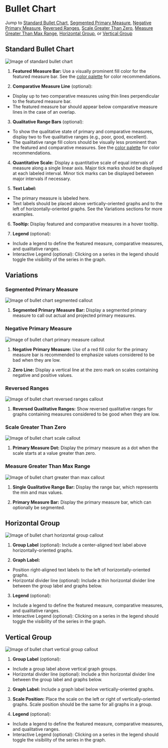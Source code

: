 # Bullet Chart

Jump to [Standard Bullet Chart](#standard-bullet-chart), [Segmented Primary Measure](#segmented-primary-measure), [Negative Primary Measure](#negative-primary-measure), [Reversed Ranges](#reversed-ranges), [Scale Greater Than Zero](#scale-greater-than-zero), [Measure Greater Than Max Range](#measure-greater-than-max-range), [Horizontal Group](#horizontal-group), or [Vertical Group](#vertical-group)

## Standard Bullet Chart
![Image of standard bullet chart](./img/bullet-chart-callout.png)

1. **Featured Measure Bar:** Use a visually prominent fill color for the featured measure bar. See the [color palette](https://www.patternfly.org/styles/color-palette/) for color recommendations.

2. **Comparative Measure Line** (optional):
  * Display up to two comparative measures using thin lines perpendicular to the featured measure bar.
  * The featured measure bar should appear below comparative measure lines in the case of an overlap.

3. **Qualitative Range Bars** (optional):
  * To show the qualitative state of primary and comparative measures, display two to five qualitative ranges (e.g., poor, good, excellent).
  * The qualitative range fill colors should be visually less prominent than the featured and comparative measures. See the [color palette](https://www.patternfly.org/styles/color-palette/) for color recommendations.

4. **Quantitative Scale:** Display a quantitative scale of equal intervals of measure along a single linear axis. Major tick marks should be displayed at each labeled interval. Minor tick marks can be displayed between major intervals if necessary.

5. **Text Label:**
  * The primary measure is labeled here.
  * Text labels should be placed above vertically-oriented graphs and to the left of horizontally-oriented graphs. See the Variations sections for more examples.

6. **Tooltip:** Display featured and comparative measures in a hover tooltip.

5. **Legend** (optional):
  * Include a legend to define the featured measure, comparative measures, and qualitative ranges.
  * Interactive Legend (optional): Clicking on a series in the legend should toggle the visibility of the series in the graph.


## Variations

### Segmented Primary Measure

![Image of bullet chart segmented callout](./img/segmented-primary-bullet-chart-callout.png)

1. **Segmented Primary Measure Bar:** Display a segmented primary measure to call out actual and projected primary measures.

### Negative Primary Measure

![Image of bullet chart primary measure callout](./img/negative-primary-measure-bullet-chart-callout.png)

1. **Negative Primary Measure:** Use of a red fill color for the primary measure bar is recommended to emphasize values considered to be bad when they are low.

1. **Zero Line:** Display a vertical line at the zero mark on scales containing negative and	positive values.

### Reversed Ranges

![Image of bullet chart reversed ranges callout](./img/reversed-ranges-callout.png)

1. **Reversed Qualitative Ranges:** Show reversed qualitative ranges for graphs containing measures	considered to be good when they are low.

### Scale Greater Than Zero

![Image of bullet chart scale callout](./img/greater-than-bullet-chart-callout.png)

1. **Primary Measure Dot:** Display the primary measure as a dot when the scale starts at a value greater than zero.

### Measure Greater Than Max Range

![Image of bullet chart greater than max callout](./img/greater-than-max-callout.png)

1. **Single Qualitative Range Bar:** Display the range bar, which represents the min and max values.

2. **Primary Measure Bar:** Display the primary measure bar, which can optionally be segmented.

## Horizontal Group

![Image of bullet chart horizontal group callout](./img/grouped-horizontal-bullet-chart-callout.png)

1. **Group Label** (optional): Include a center-aligned text label above horizontally-oriented graphs.

2. **Graph Label:**
  * Position right-aligned text labels to the left of horizontally-oriented graphs.
  * Horizontal divider line (optional): Include a thin horizontal divider line between the group label and graphs below.

3. **Legend** (optional):
  * Include a legend to define the featured measure, comparative measures, and qualitative ranges.
  * Interactive Legend (optional): Clicking on a series in the legend should toggle the visibility of the series in the graph.

## Vertical Group

![Image of bullet chart vertical group callout](./img/grouped-vertical-bullet-chart-callout.png)

1. **Group Label** (optional):
  * Include a group label above vertical graph groups.
  * Horizontal divider line (optional): Include a thin horizontal divider line between the group label and graphs below.

2. **Graph Label:** Include a graph label below vertically-oriented graphs.

3. **Scale Position:** Place the scale on the left or right of vertically-oriented graphs. Scale position should be the same for all graphs in a group.

4. **Legend** (optional):
  * Include a legend to define the featured measure, comparative measures, and qualitative ranges.
  * Interactive Legend (optional): Clicking on a series in the legend should toggle the visibility of the series in the graph.
